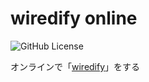 # wiredify online
![GitHub License](https://img.shields.io/github/license/oageo/wiredifyonline)


オンラインで「[wiredify](https://github.com/oageo/wiredify)」をする
